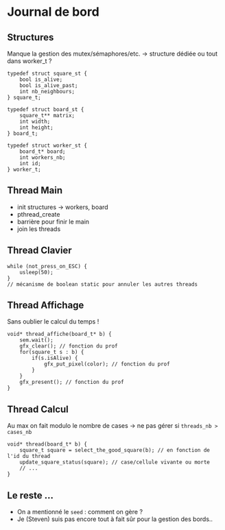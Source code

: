 # Journal de bord

## Structures
Manque la gestion des mutex/sémaphores/etc. -> structure dédiée ou tout dans worker_t ?
````
typedef struct square_st {
	bool is_alive;
	bool is_alive_past;
	int nb_neighbours;
} square_t;
````

````
typedef struct board_st {
	square_t** matrix;
	int width;
	int height;
} board_t;
````

````
typedef struct worker_st {
	board_t* board;
	int workers_nb;
	int id;
} worker_t;
````

## Thread Main
- init structures -> workers, board
- pthread_create
- barrière pour finir le main
- join les threads

## Thread Clavier
````
while (not_press_on_ESC) {
	usleep(50);
}
// mécanisme de boolean static pour annuler les autres threads
````

## Thread Affichage
Sans oublier le calcul du temps !
````
void* thread_affiche(board_t* b) {
	sem.wait();
	gfx_clear(); // fonction du prof
	for(square_t s : b) {
		if(s.isAlive) {
			gfx_put_pixel(color); // fonction du prof
		}
	}
	gfx_present(); // fonction du prof
}
````

## Thread Calcul
Au max on fait modulo le nombre de cases -> ne pas gérer si `threads_nb > cases_nb`
````
void* thread(board_t* b) {
	square_t square = select_the_good_square(b); // en fonction de l'id du thread
	update_square_status(square); // case/cellule vivante ou morte
	// ...
}
````

## Le reste ...
- On a mentionné le `seed` : comment on gère ?
- Je (Steven) suis pas encore tout à fait sûr pour la gestion des bords..